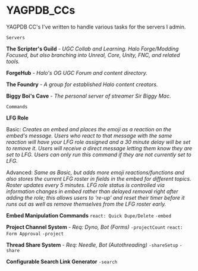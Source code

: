 # YAGPDB_CCs
YAGPDB CC's I've written to handle various tasks for the servers I admin.

`Servers`

**The Scripter's Guild** - 
*UGC Collab and Learning. Halo Forge/Modding Focused, but also branching into Unreal, Core, Unity, FNC, and related tools.*

**ForgeHub** - 
*Halo's OG UGC Forum and content directory.*

**The Foundry** - 
*A group for established Halo content creators.*

**Biggy Boi's Cave** - 
*The personal server of streamer Sir Biggy Mac.*

`Commands`

**LFG Role**

Basic:
*Creates an embed and places the <inserthere> emoji as a reaction on the embed's message. Users who react to that message with the same reaction will have your LFG role assigned and a 30 minute delay will be set to remove it. Users will receive a direct message letting them know they are set to LFG. Users can only run this command if they are not currently set to LFG.*

Advanced:
*Same as Basic, but adds more emoji reactions/functions and also stores the current LFG roster in fields in the embed for different topics. Roster updates every 5 minutes. LFG role status is controlled via information changes in embed rather than delayed removal right after adding the role; this allows users to 're-up' and reset their timer before it runs out as well as remove themselves from the LFG roster early.*

**Embed Manipulation Commands**
  `react: Quick Dupe/Delete`
  `-embed`

**Project Channel System** - *Req: Dyno, Bot (Forms)*
  `-projectCount`
  `react: Form Approval`
  `-project`

**Thread Share System** - *Req: Needle, Bot (Autothreading)*
  `-shareSetup`
  `-share`

**Configurable Search Link Generator**
  `-search`
